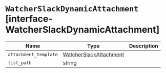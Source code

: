 # `WatcherSlackDynamicAttachment` [interface-WatcherSlackDynamicAttachment]

| Name | Type | Description |
| - | - | - |
| `attachment_template` | [WatcherSlackAttachment](./WatcherSlackAttachment.md) | &nbsp; |
| `list_path` | string | &nbsp; |

